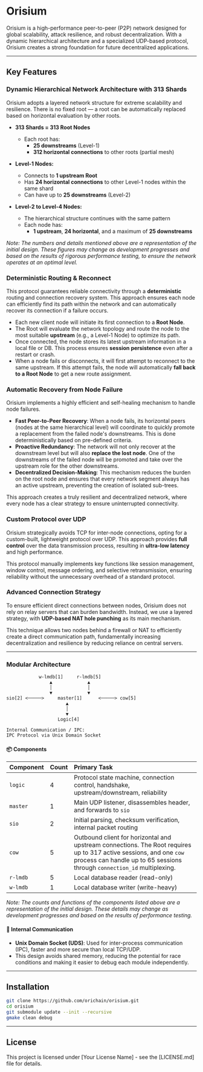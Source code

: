 # Orisium

Orisium is a high-performance peer-to-peer (P2P) network designed for global scalability, attack resilience, and robust decentralization. With a dynamic hierarchical architecture and a specialized UDP-based protocol, Orisium creates a strong foundation for future decentralized applications.

-----

## Key Features

### **Dynamic Hierarchical Network Architecture with 313 Shards**

Orisium adopts a layered network structure for extreme scalability and resilience. There is no fixed root — a root can be automatically replaced based on horizontal evaluation by other roots.

  * **313 Shards = 313 Root Nodes**

      * Each root has:
          - **25 downstreams** (Level-1)
          - **312 horizontal connections** to other roots (partial mesh)

  * **Level-1 Nodes:**

      - Connects to **1 upstream Root**
      - Has **24 horizontal connections** to other Level-1 nodes within the same shard
      - Can have up to **25 downstreams** (Level-2)

  * **Level-2 to Level-4 Nodes:**

      - The hierarchical structure continues with the same pattern
      - Each node has:
          - **1 upstream**, **24 horizontal**, and a maximum of **25 downstreams**

*Note: The numbers and details mentioned above are a representation of the initial design. These figures may change as development progresses and based on the results of rigorous performance testing, to ensure the network operates at an optimal level.*

### **Deterministic Routing & Reconnect**

This protocol guarantees reliable connectivity through a **deterministic** routing and connection recovery system. This approach ensures each node can efficiently find its path within the network and can automatically recover its connection if a failure occurs.

  * Each new client node will initiate its first connection to a **Root Node**.
  * The Root will evaluate the network topology and route the node to the most suitable **upstream** (e.g., a Level-1 Node) to optimize its path.
  * Once connected, the node stores its latest upstream information in a local file or DB. This process ensures **session persistence** even after a restart or crash.
  * When a node fails or disconnects, it will first attempt to reconnect to the same upstream. If this attempt fails, the node will automatically **fall back to a Root Node** to get a new route assignment.

### **Automatic Recovery from Node Failure**

Orisium implements a highly efficient and self-healing mechanism to handle node failures.

  * **Fast Peer-to-Peer Recovery**: When a node fails, its horizontal peers (nodes at the same hierarchical level) will coordinate to quickly promote a replacement from the failed node's downstreams. This is done deterministically based on pre-defined criteria.
  * **Proactive Redundancy**: The network will not only recover at the downstream level but will also **replace the lost node**. One of the downstreams of the failed node will be promoted and take over the upstream role for the other downstreams.
  * **Decentralized Decision-Making**: This mechanism reduces the burden on the root node and ensures that every network segment always has an active upstream, preventing the creation of isolated sub-trees.

This approach creates a truly resilient and decentralized network, where every node has a clear strategy to ensure uninterrupted connectivity.

### **Custom Protocol over UDP**

Orisium strategically avoids TCP for inter-node connections, opting for a custom-built, lightweight protocol over UDP. This approach provides **full control** over the data transmission process, resulting in **ultra-low latency** and high performance.

This protocol manually implements key functions like session management, window control, message ordering, and selective retransmission, ensuring reliability without the unnecessary overhead of a standard protocol.

### **Advanced Connection Strategy**

To ensure efficient direct connections between nodes, Orisium does not rely on relay servers that can burden bandwidth. Instead, we use a layered strategy, with **UDP-based NAT hole punching** as its main mechanism.

This technique allows two nodes behind a firewall or NAT to efficiently create a direct communication path, fundamentally increasing decentralization and resilience by reducing reliance on central servers.

-----

### **Modular Architecture**

```
            w-lmdb[1]     r-lmdb[5]
                ▲             ▲
                │             │
                ▼             ▼ 
sio[2] <─────>     master[1]      <─────> cow[5]
                      ▲
                      │
                      ▼
                   Logic[4]

Internal Communication / IPC:
IPC Protocol via Unix Domain Socket
```

#### 📦 Components

| Component | Count | Primary Task |
| :--- | :--- | :--- |
| `logic` | 4 | Protocol state machine, connection control, handshake, upstream/downstream, reliability |
| `master` | 1 | Main UDP listener, disassembles header, and forwards to `sio` |
| `sio` | 2 | Initial parsing, checksum verification, internal packet routing |
| `cow` | 5 | Outbound client for horizontal and upstream connections. The Root requires up to 317 active sessions, and one `cow` process can handle up to 65 sessions through `connection_id` multiplexing. |
| `r-lmdb` | 5 | Local database reader (read-only) |
| `w-lmdb` | 1 | Local database writer (write-heavy) |

*Note: The counts and functions of the components listed above are a representation of the initial design. These details may change as development progresses and based on the results of performance testing.*

#### 🔌 Internal Communication

  - **Unix Domain Socket (UDS)**: Used for inter-process communication (IPC), faster and more secure than local TCP/UDP.
  - This design avoids shared memory, reducing the potential for race conditions and making it easier to debug each module independently.

-----

## Installation

```bash
git clone https://github.com/orichain/orisium.git
cd orisium
git submodule update --init --recursive
gmake clean debug
```

-----

## License

This project is licensed under [Your License Name] - see the [LICENSE.md] file for details.
